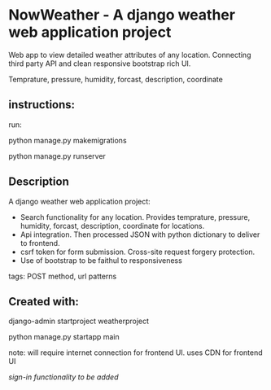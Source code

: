# NowWeather - A django weather web application project
Web app to view detailed weather attributes of any location. Connecting third party API and clean responsive bootstrap rich UI. 

Temprature, pressure, humidity, forcast, description, coordinate

## instructions: 
run:

python manage.py makemigrations

python manage.py runserver

## Description
A django weather web application project:
* Search functionality for any location. Provides temprature, pressure, humidity, forcast, description, coordinate for locations.
* Api integration. Then processed JSON with python dictionary to deliver to frontend.
* csrf token for form submission. Cross-site request forgery protection.
* Use of bootstrap to be faithul to responsiveness

tags: POST method, url patterns

## Created with:
django-admin startproject weatherproject

python manage.py startapp main
  
note: will require internet connection for frontend UI. uses CDN for frontend UI      
  
*sign-in functionality to be added*
